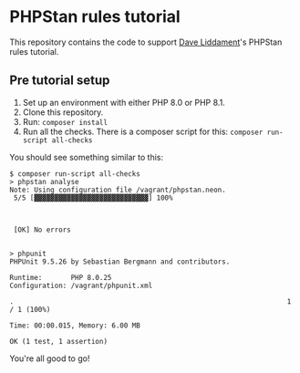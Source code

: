 # PHPStan rules tutorial

This repository contains the code to support [Dave Liddament](https://twitter.com/daveliddament)'s PHPStan rules tutorial.


## Pre tutorial setup

1. Set up an environment with either PHP 8.0 or PHP 8.1.
1. Clone this repository.
1. Run: `composer install`
1. Run all the checks. There is a composer script for this: `composer run-script all-checks`

You should see something similar to this:

```
$ composer run-script all-checks
> phpstan analyse 
Note: Using configuration file /vagrant/phpstan.neon.
 5/5 [▓▓▓▓▓▓▓▓▓▓▓▓▓▓▓▓▓▓▓▓▓▓▓▓▓▓▓▓] 100%


                                                                                                                       
 [OK] No errors                                                                                                        
                                                                                                                       

> phpunit
PHPUnit 9.5.26 by Sebastian Bergmann and contributors.

Runtime:       PHP 8.0.25
Configuration: /vagrant/phpunit.xml

.                                                                   1 / 1 (100%)

Time: 00:00.015, Memory: 6.00 MB

OK (1 test, 1 assertion)

```

You're all good to go!


